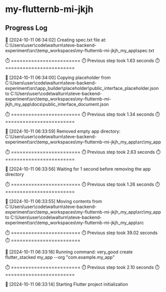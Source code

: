 # my-flutternb-mi-jkjh
## Progress Log
🔄 [2024-10-11 06:34:02] Creating spec.txt file at: C:\Users\user\code\walturn\steve-backend-experiment\src\temp_workspaces\my-flutternb-mi-jkjh_my_app\spec.txt

⏱️ ========================
⏱️ Previous step took 1.63 seconds
⏱️ ========================

🔄 [2024-10-11 06:34:00] Copying placeholder from C:\Users\user\code\walturn\steve-backend-experiment\src\app_builder\placeholder\public_interface_placeholder.json to C:\Users\user\code\walturn\steve-backend-experiment\src\temp_workspaces\my-flutternb-mi-jkjh_my_app\docs\public_interface_document.json

⏱️ ========================
⏱️ Previous step took 1.34 seconds
⏱️ ========================

🔄 [2024-10-11 06:33:59] Removed empty app directory: C:\Users\user\code\walturn\steve-backend-experiment\src\temp_workspaces\my-flutternb-mi-jkjh_my_app\src\my_app

⏱️ ========================
⏱️ Previous step took 2.63 seconds
⏱️ ========================

🔄 [2024-10-11 06:33:56] Waiting for 1 second before removing the app directory

⏱️ ========================
⏱️ Previous step took 1.26 seconds
⏱️ ========================

🔄 [2024-10-11 06:33:55] Moving contents from C:\Users\user\code\walturn\steve-backend-experiment\src\temp_workspaces\my-flutternb-mi-jkjh_my_app\src\my_app to C:\Users\user\code\walturn\steve-backend-experiment\src\temp_workspaces\my-flutternb-mi-jkjh_my_app\src

⏱️ ========================
⏱️ Previous step took 39.02 seconds
⏱️ ========================

🔄 [2024-10-11 06:33:16] Running command: very_good create flutter_stacked my_app --org "com.example.my_app"

⏱️ ========================
⏱️ Previous step took 2.10 seconds
⏱️ ========================

🔄 [2024-10-11 06:33:14] Starting Flutter project initialization
